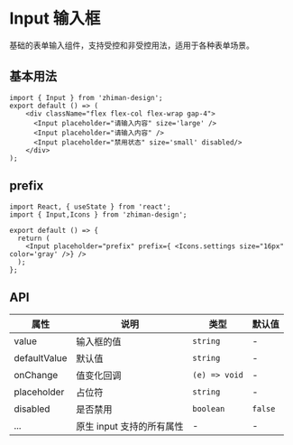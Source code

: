 # Input 输入框

基础的表单输入组件，支持受控和非受控用法，适用于各种表单场景。

## 基本用法

```tsx
import { Input } from 'zhiman-design';
export default () => (
    <div className="flex flex-col flex-wrap gap-4">
      <Input placeholder="请输入内容" size='large' />
      <Input placeholder="请输入内容" />
      <Input placeholder="禁用状态" size='small' disabled/>
    </div>
);
```


## prefix

```tsx
import React, { useState } from 'react';
import { Input,Icons } from 'zhiman-design';

export default () => {
  return (
    <Input placeholder="prefix" prefix={ <Icons.settings size="16px" color='gray' />} />
  );
};
```

## API

| 属性        | 说明           | 类型                | 默认值   |
| ----------- | -------------- | ------------------- | -------- |
| value       | 输入框的值     | `string`            | -        |
| defaultValue| 默认值         | `string`            | -        |
| onChange    | 值变化回调     | `(e) => void`       | -        |
| placeholder | 占位符         | `string`            | -        |
| disabled    | 是否禁用       | `boolean`           | `false`  |
| ...         | 原生 input 支持的所有属性 | - | - |